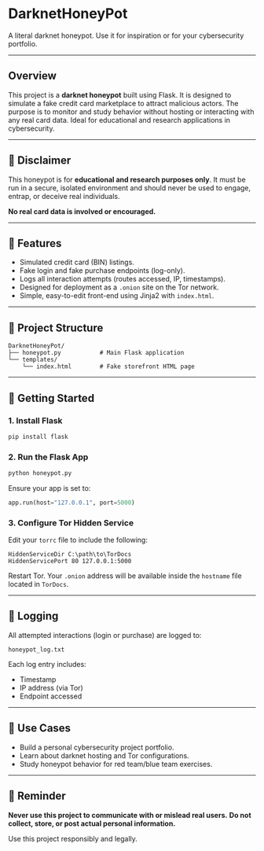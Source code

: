 # DarknetHoneyPot
A literal darknet honeypot. Use it for inspiration or for your cybersecurity portfolio.

---

## Overview

This project is a **darknet honeypot** built using Flask. It is designed to simulate a fake credit card marketplace to attract malicious actors. The purpose is to monitor and study behavior without hosting or interacting with any real card data. Ideal for educational and research applications in cybersecurity.

---

## 🚨 Disclaimer

This honeypot is for **educational and research purposes only**. It must be run in a secure, isolated environment and should never be used to engage, entrap, or deceive real individuals.

**No real card data is involved or encouraged.**

---

## 🔧 Features

- Simulated credit card (BIN) listings.
- Fake login and fake purchase endpoints (log-only).
- Logs all interaction attempts (routes accessed, IP, timestamps).
- Designed for deployment as a `.onion` site on the Tor network.
- Simple, easy-to-edit front-end using Jinja2 with `index.html`.

---

## 📁 Project Structure

```
DarknetHoneyPot/
├── honeypot.py           # Main Flask application
└── templates/
    └── index.html        # Fake storefront HTML page
```

---

## 🚀 Getting Started

### 1. Install Flask

```bash
pip install flask
```

### 2. Run the Flask App

```bash
python honeypot.py
```

Ensure your app is set to:

```python
app.run(host="127.0.0.1", port=5000)
```

### 3. Configure Tor Hidden Service

Edit your `torrc` file to include the following:

```
HiddenServiceDir C:\path\to\TorDocs
HiddenServicePort 80 127.0.0.1:5000
```

Restart Tor. Your `.onion` address will be available inside the `hostname` file located in `TorDocs`.

---

## 📜 Logging

All attempted interactions (login or purchase) are logged to:

```
honeypot_log.txt
```

Each log entry includes:
- Timestamp
- IP address (via Tor)
- Endpoint accessed

---

## 📘 Use Cases

- Build a personal cybersecurity project portfolio.
- Learn about darknet hosting and Tor configurations.
- Study honeypot behavior for red team/blue team exercises.

---

## 🛑 Reminder

**Never use this project to communicate with or mislead real users.**
**Do not collect, store, or post actual personal information.**

Use this project responsibly and legally.

